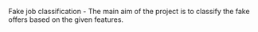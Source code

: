 Fake job classification - The main aim of the project is to classify the fake offers based on the given features.
